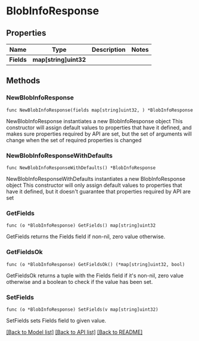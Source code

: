 # BlobInfoResponse

## Properties

Name | Type | Description | Notes
------------ | ------------- | ------------- | -------------
**Fields** | **map[string]uint32** |  | 

## Methods

### NewBlobInfoResponse

`func NewBlobInfoResponse(fields map[string]uint32, ) *BlobInfoResponse`

NewBlobInfoResponse instantiates a new BlobInfoResponse object
This constructor will assign default values to properties that have it defined,
and makes sure properties required by API are set, but the set of arguments
will change when the set of required properties is changed

### NewBlobInfoResponseWithDefaults

`func NewBlobInfoResponseWithDefaults() *BlobInfoResponse`

NewBlobInfoResponseWithDefaults instantiates a new BlobInfoResponse object
This constructor will only assign default values to properties that have it defined,
but it doesn't guarantee that properties required by API are set

### GetFields

`func (o *BlobInfoResponse) GetFields() map[string]uint32`

GetFields returns the Fields field if non-nil, zero value otherwise.

### GetFieldsOk

`func (o *BlobInfoResponse) GetFieldsOk() (*map[string]uint32, bool)`

GetFieldsOk returns a tuple with the Fields field if it's non-nil, zero value otherwise
and a boolean to check if the value has been set.

### SetFields

`func (o *BlobInfoResponse) SetFields(v map[string]uint32)`

SetFields sets Fields field to given value.



[[Back to Model list]](../README.md#documentation-for-models) [[Back to API list]](../README.md#documentation-for-api-endpoints) [[Back to README]](../README.md)


